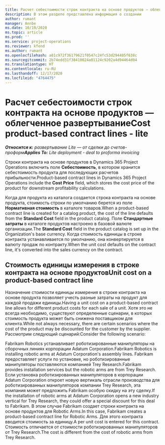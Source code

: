 ```yaml
---
title: Расчет себестоимости строк контракта на основе продуктов — облегченное развертывание
description: В этом разделе представлена информация о создании
author: rumant
manager: Annbe
ms.date: 10/19/2020
ms.topic: article
ms.prod: ''
ms.service: project-operations
ms.reviewer: kfend
ms.author: rumant
ms.openlocfilehash: a81c972f36179621f0547c24fc53d294485f638c
ms.sourcegitcommit: 2b74edd31f38410024a01124c9202a4d94464d04
ms.translationtype: HT
ms.contentlocale: ru-RU
ms.lasthandoff: 12/17/2020
ms.locfileid: "4764475"
---
```

# <a name="cost-product-based-contract-lines---lite"></a><span data-ttu-id="95d26-103">Расчет себестоимости строк контракта на основе продуктов — облегченное развертывание</span><span class="sxs-lookup"><span data-stu-id="95d26-103">Cost product-based contract lines - lite</span></span>

<span data-ttu-id="95d26-104">_**Относится к:** развертывание Lite — от сделки до счетов-проформ_</span><span class="sxs-lookup"><span data-stu-id="95d26-104">_**Applies To:** Lite deployment - deal to proforma invoicing_</span></span>


<span data-ttu-id="95d26-105">Строки контракта на основе продуктов в Dynamics 365 Project Operations включить поле **Себестоимость**, в котором хранится себестоимость продукта для последующих расчетов прибыльности.</span><span class="sxs-lookup"><span data-stu-id="95d26-105">Product-based contract lines in Dynamics 365 Project Operations include the **Cost Price** field, which stores the cost price of the product for downstream profitability calculations.</span></span>

<span data-ttu-id="95d26-106">Когда для продукта из каталога создается строка контракта на основе продукта, стоимость строки по умолчанию берется из поле **Нормативная стоимость** в каталоге товаров.</span><span class="sxs-lookup"><span data-stu-id="95d26-106">When a product-based contract line is created for a catalog product, the cost of the line defaults from the **Standard Cost** field in the product catalog.</span></span> <span data-ttu-id="95d26-107">Поле **Стандартные затраты** в каталоге продуктов настроено в базовой валюте организации.</span><span class="sxs-lookup"><span data-stu-id="95d26-107">The **Standard Cost** field in the product catalog is set up in the Organization's base currency.</span></span> <span data-ttu-id="95d26-108">Когда стоимость единицы в строке контракта устанавливается по умолчанию, она конвертируется в валюту продаж по контракту.</span><span class="sxs-lookup"><span data-stu-id="95d26-108">When the unit cost defaults on the contract line, it's converted into the sales currency on the contract.</span></span>

## <a name="unit-cost-on-a-product-based-contract-line"></a><span data-ttu-id="95d26-109">Стоимость единицы измерения в строке контракта на основе продуктов</span><span class="sxs-lookup"><span data-stu-id="95d26-109">Unit cost on a product-based contract line</span></span>

<span data-ttu-id="95d26-110">Назначение стоимости единицы измерения в строке контракта на основе продукта позволяет учесть разные затраты на продукт для каждой продажи единицы.</span><span class="sxs-lookup"><span data-stu-id="95d26-110">Having a unit cost on a product-based contract line allows for different product costs for each sale of a unit.</span></span> <span data-ttu-id="95d26-111">Хотя это не всегда необходимо, существуют определенные сценарии, в которых стоимость продукта может быть снижена поставщиком для клиента.</span><span class="sxs-lookup"><span data-stu-id="95d26-111">While not always necessary, there are certain scenarios where the cost of the product may be discounted for the customer by the supplier.</span></span> <span data-ttu-id="95d26-112">Рассмотрим следующий сценарий:</span><span class="sxs-lookup"><span data-stu-id="95d26-112">Consider the following scenario:</span></span>

<span data-ttu-id="95d26-113">Fabrikam Robotics устанавливает роботизированные манипуляторы на сборочных линиях корпорации Adatum Corporation.</span><span class="sxs-lookup"><span data-stu-id="95d26-113">Fabrikam Robotics is installing robotic arms at Adatum Corporation's assembly lines.</span></span> <span data-ttu-id="95d26-114">Fabrikam предоставляет услуги по установке, но роботизированные манипуляторы поставляются компанией Trey Research.</span><span class="sxs-lookup"><span data-stu-id="95d26-114">Fabrikam provides installation services but the robotic arms are from Trey Research.</span></span> <span data-ttu-id="95d26-115">Если установка роботизированных манипуляторов в корпорации Adatum Corporation откроет новую вертикаль отрасли производства для роботизированных манипуляторов компании Trey Research, эта компания может предложить Fabrikam особую скидку на эту сделку.</span><span class="sxs-lookup"><span data-stu-id="95d26-115">If the installation of robotic arms at Adatum Corporation opens a new industry vertical for Trey Research, they could offer a special discount for this deal to Fabrikam.</span></span> <span data-ttu-id="95d26-116">В этом случае Fabrikam создает строки контракта на основе продуктов для Robotic Arms.</span><span class="sxs-lookup"><span data-stu-id="95d26-116">In this case, Fabrikam creates a product-based contract line for Robotic Arms.</span></span> <span data-ttu-id="95d26-117">Для этого контракта вводится стоимость за единицу.</span><span class="sxs-lookup"><span data-stu-id="95d26-117">A per unit cost is entered for this contract.</span></span> <span data-ttu-id="95d26-118">Стоимость отличается от стоимости роботизированных манипуляторов от Trey Research.</span><span class="sxs-lookup"><span data-stu-id="95d26-118">The cost is different from the cost of robotic arms from Trey Research.</span></span>

